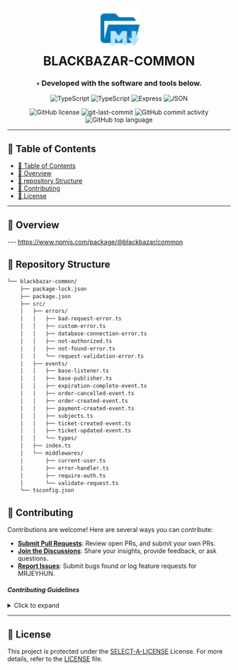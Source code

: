 <div align="center">
<h1 align="center">
<img src="https://raw.githubusercontent.com/PKief/vscode-material-icon-theme/ec559a9f6bfd399b82bb44393651661b08aaf7ba/icons/folder-markdown-open.svg" width="100" />
<br>BLACKBAZAR-COMMON</h1>
<h3>◦ Developed with the software and tools below.</h3>

<p align="center">
<img src="https://img.shields.io/badge/NPM-%23CB3837.svg?style=flat-square&logo=npm&logoColor=white" alt="TypeScript" />
<img src="https://img.shields.io/badge/TypeScript-3178C6.svg?style=flat-square&logo=TypeScript&logoColor=white" alt="TypeScript" />
<img src="https://img.shields.io/badge/Express-000000.svg?style=flat-square&logo=Express&logoColor=white" alt="Express" />
<img src="https://img.shields.io/badge/JSON-000000.svg?style=flat-square&logo=JSON&logoColor=white" alt="JSON" />
</p>
<img src="https://img.shields.io/github/license/MrJeyhun/blackbazar-common?style=flat-square&color=5D6D7E" alt="GitHub license" />
<img src="https://img.shields.io/github/last-commit/MrJeyhun/blackbazar-common?style=flat-square&color=5D6D7E" alt="git-last-commit" />
<img src="https://img.shields.io/github/commit-activity/m/MrJeyhun/blackbazar-common?style=flat-square&color=5D6D7E" alt="GitHub commit activity" />
<img src="https://img.shields.io/github/languages/top/MrJeyhun/blackbazar-common?style=flat-square&color=5D6D7E" alt="GitHub top language" />
</div>

---

## 📖 Table of Contents
- [📖 Table of Contents](#-table-of-contents)
- [📍 Overview](#-overview)
- [📂 repository Structure](#-repository-structure)
- [🤝 Contributing](#-contributing)
- [📄 License](#-license)

---


## 📍 Overview

--- https://www.npmjs.com/package/@blackbazar/common


## 📂 Repository Structure

```sh
└── blackbazar-common/
    ├── package-lock.json
    ├── package.json
    ├── src/
    │   ├── errors/
    │   │   ├── bad-request-error.ts
    │   │   ├── custom-error.ts
    │   │   ├── database-connection-error.ts
    │   │   ├── not-authorized.ts
    │   │   ├── not-found-error.ts
    │   │   └── request-validation-error.ts
    │   ├── events/
    │   │   ├── base-listener.ts
    │   │   ├── base-publisher.ts
    │   │   ├── expiration-complete-event.ts
    │   │   ├── order-cancelled-event.ts
    │   │   ├── order-created-event.ts
    │   │   ├── payment-created-event.ts
    │   │   ├── subjects.ts
    │   │   ├── ticket-created-event.ts
    │   │   ├── ticket-updated-event.ts
    │   │   └── types/
    │   ├── index.ts
    │   └── middlewares/
    │       ├── current-user.ts
    │       ├── error-handler.ts
    │       ├── require-auth.ts
    │       └── validate-request.ts
    └── tsconfig.json

```




## 🤝 Contributing

Contributions are welcome! Here are several ways you can contribute:

- **[Submit Pull Requests](https://github.com/MrJeyhun/blackbazar-common/blob/main/CONTRIBUTING.md)**: Review open PRs, and submit your own PRs.
- **[Join the Discussions](https://github.com/MrJeyhun/blackbazar-common/discussions)**: Share your insights, provide feedback, or ask questions.
- **[Report Issues](https://github.com/MrJeyhun/blackbazar-common/issues)**: Submit bugs found or log feature requests for MRJEYHUN.

#### *Contributing Guidelines*

<details closed>
<summary>Click to expand</summary>

1. **Fork the Repository**: Start by forking the project repository to your GitHub account.
2. **Clone Locally**: Clone the forked repository to your local machine using a Git client.
   ```sh
   git clone <your-forked-repo-url>
   ```
3. **Create a New Branch**: Always work on a new branch, giving it a descriptive name.
   ```sh
   git checkout -b new-feature-x
   ```
4. **Make Your Changes**: Develop and test your changes locally.
5. **Commit Your Changes**: Commit with a clear and concise message describing your updates.
   ```sh
   git commit -m 'Implemented new feature x.'
   ```
6. **Push to GitHub**: Push the changes to your forked repository.
   ```sh
   git push origin new-feature-x
   ```
7. **Submit a Pull Request**: Create a PR against the original project repository. Clearly describe the changes and their motivations.

Once your PR is reviewed and approved, it will be merged into the main branch.

</details>

---

## 📄 License


This project is protected under the [SELECT-A-LICENSE](https://choosealicense.com/licenses) License. For more details, refer to the [LICENSE](https://choosealicense.com/licenses/) file.
